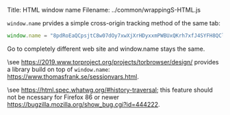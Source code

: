 Title: HTML window name
Filename: ../common/wrappingS-HTML.js


`window.name` prvides a simple cross-origin tracking method of the same tab:

```js
window.name = "8pdRoEaQCpsjtC8w07dOy7xwXjXrHDyxxmPWBUxQKrh7xfJ4SYFH8QClp6U9T+Ypa8IEa5AwFw3x"
```

Go to completely different web site and window.name stays the same.

\see https://2019.www.torproject.org/projects/torbrowser/design/ provides a library build on
top of `window.name`: https://www.thomasfrank.se/sessionvars.html.

\see https://html.spec.whatwg.org/#history-traversal; this feature should not be ncessary
for Firefox 86 or newer https://bugzilla.mozilla.org/show_bug.cgi?id=444222.

